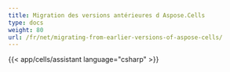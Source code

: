 ```yaml
---
title: Migration des versions antérieures d Aspose.Cells
type: docs
weight: 80
url: /fr/net/migrating-from-earlier-versions-of-aspose-cells/
---
```



{{< app/cells/assistant language="csharp" >}}
